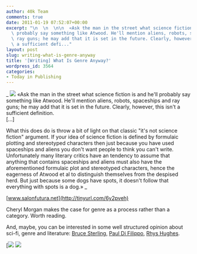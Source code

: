 ```yaml
---
author: 40k Team
comments: true
date: 2011-01-19 07:52:07+00:00
excerpt: "\n  \n  \n\n  «Ask the man in the street what science fiction is and he'll\
  \ probably say something like Atwood. He'll mention aliens, robots, spaceships and\
  \ ray guns; he may add that it is set in the future. Clearly, however, this isn't\
  \ a sufficient defi..."
layout: post
slug: writing-what-is-genre-anyway
title: '[Writing] What Is Genre Anyway?'
wordpress_id: 3564
categories:
- Today in Publishing
---
```



  


  _
![](http://www.40kbooks.com/wp-content/uploads/quote1.jpg)
  «Ask the man in the street what science fiction is and he'll probably say something like Atwood. He'll mention aliens, robots, spaceships and ray guns; he may add that it is set in the future. Clearly, however, this isn't a sufficient definition.  
[...]  
  

What this does do is throw a bit of light on that classic "it's not science fiction" argument. If your idea of science fiction is defined by formulaic plotting and stereotyped characters then just because you have used spaceships and aliens you don't want people to think you can't write. Unfortunately many literary critics have an tendency to assume that anything that contains spaceships and aliens must also have the aforementioned formulaic plot and stereotyped characters, hence the eagerness of Atwood et al to distinguish themselves from the despised herd. But just because some dogs have spots, it doesn't follow that everything with spots is a dog.»
_  

[www.salonfutura.net](http://tinyurl.com/6y2pveh)






Cheryl Morgan makes the case for genre as a process rather than a category. Worth reading.  


And, maybe, you can be interested in some well structured opinion about sci-fi, genre and literature: [Bruce Sterling](http://www.40kbooks.com/?p=1769), [Paul Di Filippo](http://www.40kbooks.com/?p=2774), [Rhys Hughes](http://www.40kbooks.com/?p=3548).





[![](http://www.bookcafe.net/filtr/t1.png)
[![](http://www.bookcafe.net/filtr/f1.png)](http://www.facebook.com/pages/40k/122586614419616)


 
    
